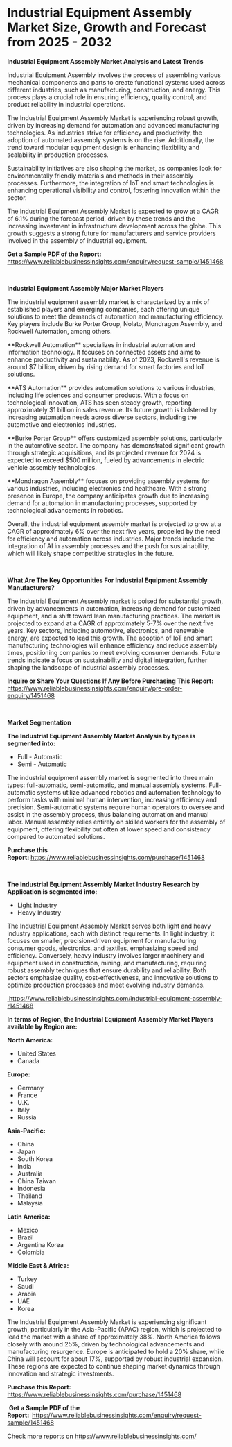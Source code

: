 <p><h1>Industrial Equipment Assembly Market Size, Growth and Forecast from 2025 - 2032</h1></p><p><strong>Industrial Equipment Assembly Market Analysis and Latest Trends</strong></p>
<p><p>Industrial Equipment Assembly involves the process of assembling various mechanical components and parts to create functional systems used across different industries, such as manufacturing, construction, and energy. This process plays a crucial role in ensuring efficiency, quality control, and product reliability in industrial operations.</p><p>The Industrial Equipment Assembly Market is experiencing robust growth, driven by increasing demand for automation and advanced manufacturing technologies. As industries strive for efficiency and productivity, the adoption of automated assembly systems is on the rise. Additionally, the trend toward modular equipment design is enhancing flexibility and scalability in production processes. </p><p>Sustainability initiatives are also shaping the market, as companies look for environmentally friendly materials and methods in their assembly processes. Furthermore, the integration of IoT and smart technologies is enhancing operational visibility and control, fostering innovation within the sector. </p><p>The Industrial Equipment Assembly Market is expected to grow at a CAGR of 6.1% during the forecast period, driven by these trends and the increasing investment in infrastructure development across the globe. This growth suggests a strong future for manufacturers and service providers involved in the assembly of industrial equipment.</p></p>
<p><strong>Get a Sample PDF of the Report:&nbsp;</strong> <a href="https://www.reliablebusinessinsights.com/enquiry/request-sample/1451468?utm_campaign=2279&utm_medium=2&utm_source=Github&utm_content=ia&utm_term=11032025&utm_id=industrial-equipment-assembly">https://www.reliablebusinessinsights.com/enquiry/request-sample/1451468</a></p>
<p>&nbsp;</p>
<p><strong>Industrial Equipment Assembly Major Market Players</strong></p>
<p><p>The industrial equipment assembly market is characterized by a mix of established players and emerging companies, each offering unique solutions to meet the demands of automation and manufacturing efficiency. Key players include Burke Porter Group, Nolato, Mondragon Assembly, and Rockwell Automation, among others.</p><p>**Rockwell Automation** specializes in industrial automation and information technology. It focuses on connected assets and aims to enhance productivity and sustainability. As of 2023, Rockwell's revenue is around $7 billion, driven by rising demand for smart factories and IoT solutions.</p><p>**ATS Automation** provides automation solutions to various industries, including life sciences and consumer products. With a focus on technological innovation, ATS has seen steady growth, reporting approximately $1 billion in sales revenue. Its future growth is bolstered by increasing automation needs across diverse sectors, including the automotive and electronics industries.</p><p>**Burke Porter Group** offers customized assembly solutions, particularly in the automotive sector. The company has demonstrated significant growth through strategic acquisitions, and its projected revenue for 2024 is expected to exceed $500 million, fueled by advancements in electric vehicle assembly technologies.</p><p>**Mondragon Assembly** focuses on providing assembly systems for various industries, including electronics and healthcare. With a strong presence in Europe, the company anticipates growth due to increasing demand for automation in manufacturing processes, supported by technological advancements in robotics.</p><p>Overall, the industrial equipment assembly market is projected to grow at a CAGR of approximately 6% over the next five years, propelled by the need for efficiency and automation across industries. Major trends include the integration of AI in assembly processes and the push for sustainability, which will likely shape competitive strategies in the future.</p></p>
<p>&nbsp;</p>
<p><strong>What Are The Key Opportunities For Industrial Equipment Assembly Manufacturers?</strong></p>
<p><p>The Industrial Equipment Assembly market is poised for substantial growth, driven by advancements in automation, increasing demand for customized equipment, and a shift toward lean manufacturing practices. The market is projected to expand at a CAGR of approximately 5-7% over the next five years. Key sectors, including automotive, electronics, and renewable energy, are expected to lead this growth. The adoption of IoT and smart manufacturing technologies will enhance efficiency and reduce assembly times, positioning companies to meet evolving consumer demands. Future trends indicate a focus on sustainability and digital integration, further shaping the landscape of industrial assembly processes.</p></p>
<p><strong>Inquire or Share Your Questions If Any Before Purchasing This Report:</strong> <a href="https://www.reliablebusinessinsights.com/enquiry/pre-order-enquiry/1451468?utm_campaign=2279&utm_medium=2&utm_source=Github&utm_content=ia&utm_term=11032025&utm_id=industrial-equipment-assembly">https://www.reliablebusinessinsights.com/enquiry/pre-order-enquiry/1451468</a></p>
<p>&nbsp;</p>
<p><strong>Market Segmentation</strong></p>
<p><strong>The Industrial Equipment Assembly Market Analysis by types is segmented into:</strong></p>
<p><ul><li>Full - Automatic</li><li>Semi - Automatic</li></ul></p>
<p><p>The industrial equipment assembly market is segmented into three main types: full-automatic, semi-automatic, and manual assembly systems. Full-automatic systems utilize advanced robotics and automation technology to perform tasks with minimal human intervention, increasing efficiency and precision. Semi-automatic systems require human operators to oversee and assist in the assembly process, thus balancing automation and manual labor. Manual assembly relies entirely on skilled workers for the assembly of equipment, offering flexibility but often at lower speed and consistency compared to automated solutions.</p></p>
<p><strong>Purchase this Report:&nbsp;</strong><a href="https://www.reliablebusinessinsights.com/purchase/1451468?utm_campaign=2279&utm_medium=2&utm_source=Github&utm_content=ia&utm_term=11032025&utm_id=industrial-equipment-assembly">https://www.reliablebusinessinsights.com/purchase/1451468</a></p>
<p>&nbsp;</p>
<p><strong>The Industrial Equipment Assembly Market Industry Research by Application is segmented into:</strong></p>
<p><ul><li>Light Industry</li><li>Heavy Industry</li></ul></p>
<p><p>The Industrial Equipment Assembly Market serves both light and heavy industry applications, each with distinct requirements. In light industry, it focuses on smaller, precision-driven equipment for manufacturing consumer goods, electronics, and textiles, emphasizing speed and efficiency. Conversely, heavy industry involves larger machinery and equipment used in construction, mining, and manufacturing, requiring robust assembly techniques that ensure durability and reliability. Both sectors emphasize quality, cost-effectiveness, and innovative solutions to optimize production processes and meet evolving industry demands.</p></p>
<p><a href="https://www.reliablebusinessinsights.com/industrial-equipment-assembly-r1451468?utm_campaign=2279&utm_medium=2&utm_source=Github&utm_content=ia&utm_term=11032025&utm_id=industrial-equipment-assembly">&nbsp;https://www.reliablebusinessinsights.com/industrial-equipment-assembly-r1451468</a></p>
<p><strong>In terms of Region, the Industrial Equipment Assembly Market Players available by Region are:</strong></p>
<p>
    <p> <strong> North America: </strong>
        <ul>
            <li>United States</li>
            <li>Canada</li>
        </ul>
        </p> 
    <p> <strong> Europe: </strong>
        <ul>
            <li>Germany</li>
            <li>France</li>
            <li>U.K.</li>
            <li>Italy</li>
            <li>Russia</li>
        </ul>
        </p> 
    <p> <strong> Asia-Pacific: </strong>
        <ul>
            <li>China</li>
            <li>Japan</li>
            <li>South Korea</li>
            <li>India</li>
            <li>Australia</li>
            <li>China Taiwan</li>
            <li>Indonesia</li>
            <li>Thailand</li>
            <li>Malaysia</li>
        </ul>
        </p> 
    <p> <strong> Latin America: </strong>
        <ul>
            <li>Mexico</li>
            <li>Brazil</li>
            <li>Argentina Korea</li>
            <li>Colombia</li>
        </ul>
        </p> 
    <p> <strong> Middle East & Africa: </strong>
        <ul>
            <li>Turkey</li>
            <li>Saudi</li>
            <li>Arabia</li>
            <li>UAE</li>
            <li>Korea</li>
        </ul>
    </p>
    </p>
<p><p>The Industrial Equipment Assembly Market is experiencing significant growth, particularly in the Asia-Pacific (APAC) region, which is projected to lead the market with a share of approximately 38%. North America follows closely with around 25%, driven by technological advancements and manufacturing resurgence. Europe is anticipated to hold a 20% share, while China will account for about 17%, supported by robust industrial expansion. These regions are expected to continue shaping market dynamics through innovation and strategic investments.</p></p>
<p><strong>Purchase this Report: </strong><a href="https://www.reliablebusinessinsights.com/purchase/1451468?utm_campaign=2279&utm_medium=2&utm_source=Github&utm_content=ia&utm_term=11032025&utm_id=industrial-equipment-assembly">https://www.reliablebusinessinsights.com/purchase/1451468</a></p>
<p>&nbsp;<strong>Get a Sample PDF of the Report:&nbsp;&nbsp;</strong><a href="https://www.reliablebusinessinsights.com/enquiry/request-sample/1451468?utm_campaign=2279&utm_medium=2&utm_source=Github&utm_content=ia&utm_term=11032025&utm_id=industrial-equipment-assembly">https://www.reliablebusinessinsights.com/enquiry/request-sample/1451468</a></p>
<p><strong></strong></p>
<p>Check more reports on <a href="https://www.reliablebusinessinsights.com/?utm_campaign=2279&utm_medium=2&utm_source=Github&utm_content=ia&utm_term=11032025&utm_id=industrial-equipment-assembly">https://www.reliablebusinessinsights.com/</a></p>